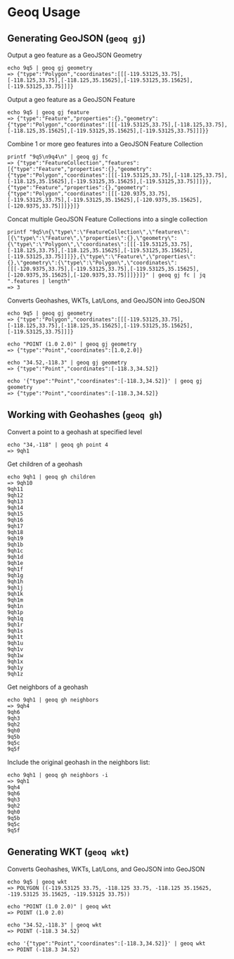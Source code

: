 # Geoq Usage

## Generating GeoJSON (`geoq gj`)

Output a geo feature as a GeoJSON Geometry

```example
echo 9q5 | geoq gj geometry
=> {"type":"Polygon","coordinates":[[[-119.53125,33.75],[-118.125,33.75],[-118.125,35.15625],[-119.53125,35.15625],[-119.53125,33.75]]]}
```

Output a geo feature as a GeoJSON Feature

```example
echo 9q5 | geoq gj feature
=> {"type":"Feature","properties":{},"geometry":{"type":"Polygon","coordinates":[[[-119.53125,33.75],[-118.125,33.75],[-118.125,35.15625],[-119.53125,35.15625],[-119.53125,33.75]]]}}
```

Combine 1 or more geo features into a GeoJSON Feature Collection

```example
printf "9q5\n9q4\n" | geoq gj fc
=> {"type":"FeatureCollection","features":[{"type":"Feature","properties":{},"geometry":{"type":"Polygon","coordinates":[[[-119.53125,33.75],[-118.125,33.75],[-118.125,35.15625],[-119.53125,35.15625],[-119.53125,33.75]]]}},{"type":"Feature","properties":{},"geometry":{"type":"Polygon","coordinates":[[[-120.9375,33.75],[-119.53125,33.75],[-119.53125,35.15625],[-120.9375,35.15625],[-120.9375,33.75]]]}}]}
```

Concat multiple GeoJSON Feature Collections into a single collection

```example
printf "9q5\n{\"type\":\"FeatureCollection\",\"features\":[{\"type\":\"Feature\",\"properties\":{},\"geometry\":{\"type\":\"Polygon\",\"coordinates\":[[[-119.53125,33.75],[-118.125,33.75],[-118.125,35.15625],[-119.53125,35.15625],[-119.53125,33.75]]]}},{\"type\":\"Feature\",\"properties\":{},\"geometry\":{\"type\":\"Polygon\",\"coordinates\":[[[-120.9375,33.75],[-119.53125,33.75],[-119.53125,35.15625],[-120.9375,35.15625],[-120.9375,33.75]]]}}]}" | geoq gj fc | jq ".features | length"
=> 3
```

Converts Geohashes, WKTs, Lat/Lons, and GeoJSON into GeoJSON

```example
echo 9q5 | geoq gj geometry
=> {"type":"Polygon","coordinates":[[[-119.53125,33.75],[-118.125,33.75],[-118.125,35.15625],[-119.53125,35.15625],[-119.53125,33.75]]]}
```

```example
echo "POINT (1.0 2.0)" | geoq gj geometry
=> {"type":"Point","coordinates":[1.0,2.0]}
```

```example
echo "34.52,-118.3" | geoq gj geometry
=> {"type":"Point","coordinates":[-118.3,34.52]}
```

```example
echo '{"type":"Point","coordinates":[-118.3,34.52]}' | geoq gj geometry
=> {"type":"Point","coordinates":[-118.3,34.52]}
```

## Working with Geohashes (`geoq gh`)

Convert a point to a geohash at specified level

```example
echo "34,-118" | geoq gh point 4
=> 9qh1
```

Get children of a geohash

```example
echo 9qh1 | geoq gh children
=> 9qh10
9qh11
9qh12
9qh13
9qh14
9qh15
9qh16
9qh17
9qh18
9qh19
9qh1b
9qh1c
9qh1d
9qh1e
9qh1f
9qh1g
9qh1h
9qh1j
9qh1k
9qh1m
9qh1n
9qh1p
9qh1q
9qh1r
9qh1s
9qh1t
9qh1u
9qh1v
9qh1w
9qh1x
9qh1y
9qh1z
```

Get neighbors of a geohash

```example
echo 9qh1 | geoq gh neighbors
=> 9qh4
9qh6
9qh3
9qh2
9qh0
9q5b
9q5c
9q5f
```

Include the original geohash in the neighbors list:

```example
echo 9qh1 | geoq gh neighbors -i
=> 9qh1
9qh4
9qh6
9qh3
9qh2
9qh0
9q5b
9q5c
9q5f
```

## Generating WKT (`geoq wkt`)

Converts Geohashes, WKTs, Lat/Lons, and GeoJSON into GeoJSON

```example
echo 9q5 | geoq wkt
=> POLYGON ((-119.53125 33.75, -118.125 33.75, -118.125 35.15625, -119.53125 35.15625, -119.53125 33.75))
```

```example
echo "POINT (1.0 2.0)" | geoq wkt
=> POINT (1.0 2.0)
```

```example
echo "34.52,-118.3" | geoq wkt
=> POINT (-118.3 34.52)
```

```example
echo '{"type":"Point","coordinates":[-118.3,34.52]}' | geoq wkt
=> POINT (-118.3 34.52)
```
